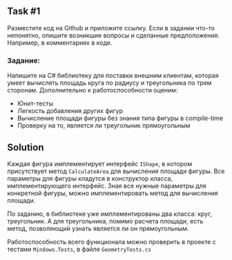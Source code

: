 ﻿## Task #1

Разместите код на Github и приложите ссылку. Если в задании что-то непонятно, опишите возникшие вопросы и сделанные предположения. Например, в комментариях в коде.

### Задание:
Напишите на C# библиотеку для поставки внешним клиентам, которая умеет вычислять площадь круга по радиусу и треугольника по трем сторонам. Дополнительно к работоспособности оценим:
- Юнит-тесты
- Легкость добавления других фигур
- Вычисление площади фигуры без знания типа фигуры в compile-time
- Проверку на то, является ли треугольник прямоугольным

## Solution

Каждая фигура имплементирует интерфейс `IShape`, в котором присутствует метод `CalculateArea` для вычисления площади фигуры.
Все параметры для фигуры кладутся в конструктор класса, имплементирующего интерфейс. 
Зная все нужные параметры для конкретной фигуры, можно имплементировать метод для вычисления площади.

По заданию, в библиотеке уже имплементированы два класса: круг, треугольник. А для треугольника, помимо расчета площади, есть метод, позволяющий узнать является ли он прямоугольным. 

Работоспособность всего функционала можно проверить в проекте с тестами `Mindowo.Tests`, в файле `GeometryTests.cs`
